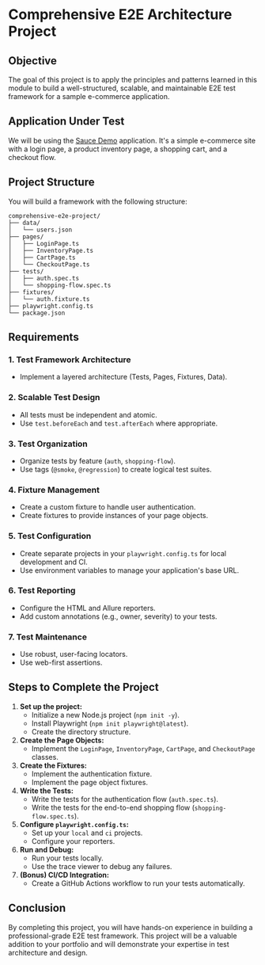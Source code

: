 # Comprehensive E2E Architecture Project

## Objective

The goal of this project is to apply the principles and patterns learned in this module to build a well-structured, scalable, and maintainable E2E test framework for a sample e-commerce application.

## Application Under Test

We will be using the [Sauce Demo](https://www.saucedemo.com/) application. It's a simple e-commerce site with a login page, a product inventory page, a shopping cart, and a checkout flow.

## Project Structure

You will build a framework with the following structure:

```
comprehensive-e2e-project/
├── data/
│   └── users.json
├── pages/
│   ├── LoginPage.ts
│   ├── InventoryPage.ts
│   ├── CartPage.ts
│   └── CheckoutPage.ts
├── tests/
│   ├── auth.spec.ts
│   └── shopping-flow.spec.ts
├── fixtures/
│   └── auth.fixture.ts
├── playwright.config.ts
└── package.json
```

## Requirements

### 1. Test Framework Architecture
- Implement a layered architecture (Tests, Pages, Fixtures, Data).

### 2. Scalable Test Design
- All tests must be independent and atomic.
- Use `test.beforeEach` and `test.afterEach` where appropriate.

### 3. Test Organization
- Organize tests by feature (`auth`, `shopping-flow`).
- Use tags (`@smoke`, `@regression`) to create logical test suites.

### 4. Fixture Management
- Create a custom fixture to handle user authentication.
- Create fixtures to provide instances of your page objects.

### 5. Test Configuration
- Create separate projects in your `playwright.config.ts` for local development and CI.
- Use environment variables to manage your application's base URL.

### 6. Test Reporting
- Configure the HTML and Allure reporters.
- Add custom annotations (e.g., owner, severity) to your tests.

### 7. Test Maintenance
- Use robust, user-facing locators.
- Use web-first assertions.

## Steps to Complete the Project

1.  **Set up the project:**
    - Initialize a new Node.js project (`npm init -y`).
    - Install Playwright (`npm init playwright@latest`).
    - Create the directory structure.
2.  **Create the Page Objects:**
    - Implement the `LoginPage`, `InventoryPage`, `CartPage`, and `CheckoutPage` classes.
3.  **Create the Fixtures:**
    - Implement the authentication fixture.
    - Implement the page object fixtures.
4.  **Write the Tests:**
    - Write the tests for the authentication flow (`auth.spec.ts`).
    - Write the tests for the end-to-end shopping flow (`shopping-flow.spec.ts`).
5.  **Configure `playwright.config.ts`:**
    - Set up your `local` and `ci` projects.
    - Configure your reporters.
6.  **Run and Debug:**
    - Run your tests locally.
    - Use the trace viewer to debug any failures.
7.  **(Bonus) CI/CD Integration:**
    - Create a GitHub Actions workflow to run your tests automatically.

## Conclusion

By completing this project, you will have hands-on experience in building a professional-grade E2E test framework. This project will be a valuable addition to your portfolio and will demonstrate your expertise in test architecture and design.